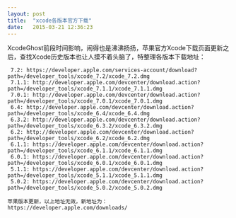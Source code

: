 ```yaml
---
layout: post
title:  "xcode各版本官方下载"
date:   2015-03-21 12:36:23
---
```

XcodeGhost前段时间影响，闹得也是沸沸扬扬，苹果官方Xcode下载页面更新之后，查找Xcode历史版本也让人摸不着头脑了，特整理各版本下载地址：

    
     7.2: https://developer.apple.com/services-account/download?path=/developer_tools/xcode_7.2/xcode_7.2.dmg
     7.1.1: http://developer.apple.com/devcenter/download.action?path=/developer_tools/xcode_7.1.1/xcode_7.1.1.dmg
     7.0.1: http://developer.apple.com/devcenter/download.action?path=/developer_tools/xcode_7.0.1/xcode_7.0.1.dmg
     6.4: http://developer.apple.com/devcenter/download.action?path=/developer_tools/xcode_6.4/xcode_6.4.dmg
     6.3.2: http://developer.apple.com/devcenter/download.action?path=/developer_tools/xcode_6.3.2/xcode_6.3.2.dmg
     6.2: http://developer.apple.com/devcenter/download.action?path=/developer_tools/xcode_6.2/xcode_6.2.dmg
     6.1.1: https://developer.apple.com/devcenter/download.action?path=/developer_tools/xcode_6.1.1/xcode_6.1.1.dmg
     6.0.1: https://developer.apple.com/devcenter/download.action?path=/developer_tools/xcode_6.0.1/xcode_6.0.1.dmg
     5.1.1: https://developer.apple.com/devcenter/download.action?path=/developer_tools/xcode_5.1.1/xcode_5.1.1.dmg
     5.0.2: https://developer.apple.com/devcenter/download.action?path=/developer_tools/xcode_5.0.2/xcode_5.0.2.dmg
    
	苹果版本更新，以上地址无效，新地址为：
    https://developer.apple.com/downloads/